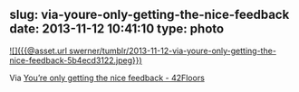 slug: via-youre-only-getting-the-nice-feedback
date: 2013-11-12 10:41:10
type: photo
---

[![]({{@asset.url swerner/tumblr/2013-11-12-via-youre-only-getting-the-nice-feedback-5b4ecd3122.jpeg}})](http://blog.42floors.com/youre-getting-nice-feedback/)

Via [You’re only getting the nice feedback - 42Floors](http://blog.42floors.com/youre-getting-nice-feedback/)
